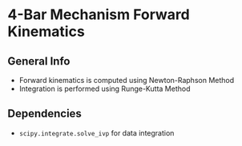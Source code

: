 # 4-Bar Mechanism Forward Kinematics

## General Info
- Forward kinematics is computed using Newton-Raphson Method
- Integration is performed using Runge-Kutta Method

## Dependencies
- `scipy.integrate.solve_ivp` for data integration
